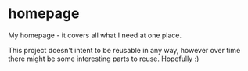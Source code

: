 # homepage

My homepage - it covers all what I need at one place. 

This project doesn't intent to be reusable in any way, however over time there might be some interesting parts to reuse. Hopefully :)



